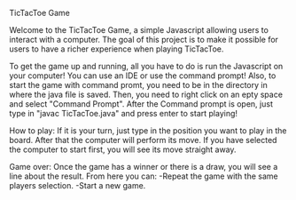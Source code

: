 TicTacToe Game

Welcome to the TicTacToe Game, a simple Javascript allowing users to interact with a computer. The goal of this project is to make it possible for users to have a richer experience when playing TicTacToe.

To get the game up and running, all you have to do is run the Javascript on your computer! You can use an IDE or use the command prompt!
Also, to start the game with command promt, you need to be in the directory in where the java file is saved. Then, you need to right click on an epty space and select "Command Prompt".
After the Command prompt is open, just type in "javac TicTacToe.java" and press enter to start playing! 

How to play: If it is your turn, just type in the position you want to play in the board. After that the computer will perform its move. If you have selected the computer to start first, you will see its move straight away.

Game over: Once the game has a winner or there is a draw, you will see a line about the result. From here you can:
  -Repeat the game with the same players selection.
  -Start a new game.
 
